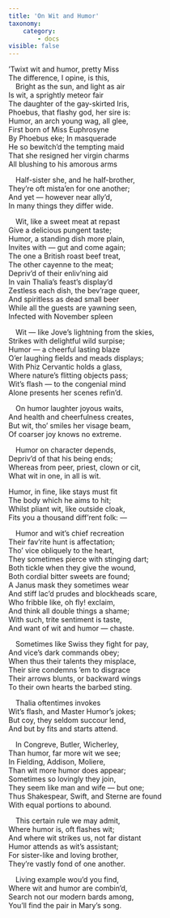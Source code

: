 ```yaml
---
title: 'On Wit and Humor'
taxonomy:
    category:
        - docs
visible: false
---
```


<div class="author"></div>

’Twixt wit and humor, pretty Miss  
The difference, I opine, is this,  
&emsp;Bright as the sun, and light as air  
Is wit, a sprightly meteor fair  
The daughter of the gay-skirted Iris,  
Phoebus, that flashy god, her sire is:  
Humor, an arch young wag, all glee,  
First born of Miss Euphrosyne  
By Phoebus eke; In masquerade  
He so bewitch’d the tempting maid  
That she resigned her virgin charms  
All blushing to his amorous arms  
  
&emsp;Half-sister she, and he half-brother,  
They’re oft mista’en for one another;  
And yet — however near ally’d,  
In many things they differ wide.  
  
&emsp;Wit, like a sweet meat at repast  
Give a delicious pungent taste;  
Humor, a standing dish more plain,  
Invites with — gut and come again;  
The one a British roast beef treat,  
The other cayenne to the meat;  
Depriv’d of their enliv’ning aid  
In vain Thalia’s feast’s display’d  
Zestless each dish, the bev’rage queer,  
And spiritless as dead small beer  
While all the guests are yawning seen,  
Infected with November spleen  
  
&emsp;Wit — like Jove’s lightning from the skies,  
Strikes with delightful wild surpise;  
Humor — a cheerful lasting blaze  
O’er laughing fields and meads displays;  
With Phiz Cervantic holds a glass,  
Where nature’s flitting objects pass;  
Wit’s flash — to the congenial mind  
Alone presents her scenes refin’d.  
  
&emsp;On humor laughter joyous waits,  
And health and cheerfulness creates,  
But wit, tho’ smiles her visage beam,  
Of coarser joy knows no extreme.  
  
&emsp;Humor on character depends,  
Depriv’d of that his being ends;  
Whereas from peer, priest, clown or cit,  
What wit in one, in all is wit.  
  
Humor, in fine, like stays must fit  
The body which he aims to hit;  
Whilst pliant wit, like outside cloak,  
Fits you a thousand diff’rent folk: —  
  
&emsp;Humor and wit’s chief recreation  
Their fav’rite hunt is affectation;  
Tho’ vice obliquely to the heart,  
They sometimes pierce with stinging dart;  
Both tickle when they give the wound,  
Both cordial bitter sweets are found;  
A Janus mask they sometimes wear  
And stiff lac’d prudes and blockheads scare,  
Who fribble like, oh fly! exclaim,  
And think all double things a shame;  
With such, trite sentiment is taste,  
And want of wit and humor — chaste.  
  
&emsp;Sometimes like Swiss they fight for pay,  
And vice’s dark commands obey;  
When thus their talents they misplace,  
Their sire condemns ’em to disgrace  
Their arrows blunts, or backward wings  
To their own hearts the barbed sting.  
  
&emsp;Thalia oftentimes invokes  
Wit’s flash, and Master Humor’s jokes;  
But coy, they seldom succour lend,  
And but by fits and starts attend.  
  
&emsp;In Congreve, Butler, Wicherley,  
Than humor, far more wit we see;  
In Fielding, Addison, Moliere,  
Than wit more humor does appear;  
Sometimes so lovingly they join,  
They seem like man and wife — but one;  
Thus Shakespear, Swift, and Sterne are found  
With equal portions to abound.  
  
&emsp;This certain rule we may admit,  
Where humor is, oft flashes wit;  
And where wit strikes us, not far distant  
Humor attends as wit’s assistant;  
For sister-like and loving brother,  
They’re vastly fond of one another.  
  
&emsp;Living example wou’d you find,  
Where wit and humor are combin’d,  
Search not our modern bards among,  
You’ll find the pair in Mary’s song.